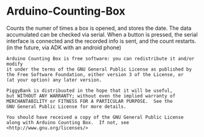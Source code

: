 Arduino-Counting-Box
====================

Counts the numer of times a box is opened, and stores the date.  The data accumulated can be checked via serial.  When a button is pressed, the serial interface is connected and the recorded info is sent,  and the count restarts.  (in the future, via ADK with an android phone)  

    Arduino Counting Box is free software: you can redistribute it and/or modify
    it under the terms of the GNU General Public License as published by
    the Free Software Foundation, either version 3 of the License, or
    (at your option) any later version.

    PiggyBank is distribuuted in the hope that it will be useful,
    but WITHOUT ANY WARRANTY; without even the implied warranty of
    MERCHANTABILITY or FITNESS FOR A PARTICULAR PURPOSE.  See the
    GNU General Public License for more details.

    You should have received a copy of the GNU General Public License
    along with Arduino Counting Box.  If not, see <http://www.gnu.org/licenses/>


